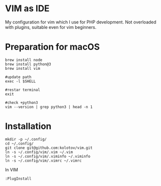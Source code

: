 # VIM as IDE

My configuration for vim which I use for PHP development.
Not overloaded with plugins, suitable even for vim beginners.

# Preparation for macOS

```
brew install node
brew install python@3
brew install vim

#update path
exec -l $SHELL

#restar terminal
exit

#check +python3
vim --version | grep python3 | head -n 1
 ```
# Installation
```
mkdir -p ~/.config/
cd ~/.config/
git clone git@github.com:kolotov/vim.git
ln -s ~/.config/vim/.vim ~/.vim
ln -s ~/.config/vim/.viminfo ~/.viminfo
ln -s ~/.config/vim/.vimrc ~/.vimrc
```
In VIM
```
:PlugInstall
```
